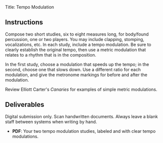 Title: Tempo Modulation

## Instructions

Compose two short studies, six to eight measures long, for body/found percussion, one or two players. You may include clapping, stomping, vocalizations, etc. In each study, include a tempo modulation. Be sure to clearly establish the original tempo, then use a metric modulation that relates to a rhythm that is in the composition. 

In the first study, choose a modulation that speeds up the tempo; in the second, choose one that slows down. Use a different ratio for each modulation, and give the metronome markings for before and after the modulation.

Review Elliott Carter's _Canaries_ for examples of simple metric modulations.

## Deliverables

Digital submission only. Scan handwritten documents. Always leave a blank staff between systems when writing by hand.

- **PDF**: Your two tempo modulation studies, labeled and with clear tempo modulations.
